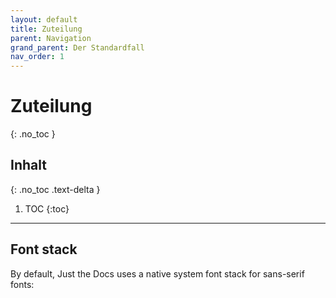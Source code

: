 ```yaml
---
layout: default
title: Zuteilung
parent: Navigation
grand_parent: Der Standardfall
nav_order: 1
---
```


# Zuteilung
{: .no_toc }

## Inhalt
{: .no_toc .text-delta }

1. TOC
{:toc}

---

## Font stack

By default, Just the Docs uses a native system font stack for sans-serif fonts:
